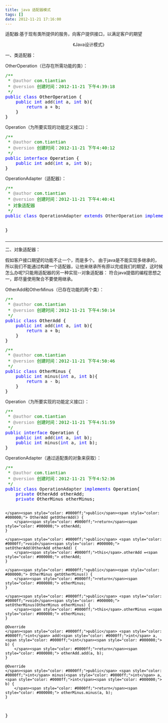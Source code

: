 ```yaml
---
title: java 适配器模式
tags: []
date: 2012-11-21 17:16:00
---
```


适配器:基于现有类所提供的服务，向客户提供接口，以满足客户的期望

&nbsp;&nbsp;&nbsp;&nbsp;&nbsp;&nbsp;&nbsp;&nbsp;&nbsp;&nbsp;&nbsp;&nbsp;&nbsp;&nbsp;&nbsp;&nbsp;&nbsp;&nbsp;&nbsp;&nbsp;&nbsp;&nbsp;&nbsp;&nbsp;&nbsp;&nbsp;&nbsp;&nbsp;&nbsp;&nbsp;&nbsp;&nbsp;&nbsp;&nbsp;&nbsp;&nbsp;&nbsp;&nbsp;&nbsp;&nbsp;&nbsp;&nbsp;&nbsp;&nbsp;&nbsp;&nbsp;&nbsp;&nbsp;&nbsp;&nbsp;&nbsp;&nbsp;&nbsp;&nbsp;&nbsp;《Java设计模式》

一、类适配器：

OtherOperation（已存在所需功能的类）：

<div class="cnblogs_code">
<pre><span style="color: #008000;">/**</span><span style="color: #008000;">
 * </span><span style="color: #808080;">@author</span><span style="color: #008000;"> com.tiantian
 * </span><span style="color: #808080;">@version</span><span style="color: #008000;"> 创建时间：2012-11-21 下午4:39:18
 </span><span style="color: #008000;">*/</span>
<span style="color: #0000ff;">public</span> <span style="color: #0000ff;">class</span><span style="color: #000000;"> OtherOperation {
    </span><span style="color: #0000ff;">public</span> <span style="color: #0000ff;">int</span> add(<span style="color: #0000ff;">int</span> a, <span style="color: #0000ff;">int</span><span style="color: #000000;"> b){
        </span><span style="color: #0000ff;">return</span> a +<span style="color: #000000;"> b;
    }
}</span></pre>
</div>

Operation（为所要实现的功能定义接口）：

<div class="cnblogs_code">
<pre><span style="color: #008000;">/**</span><span style="color: #008000;">
 * </span><span style="color: #808080;">@author</span><span style="color: #008000;"> com.tiantian
 * </span><span style="color: #808080;">@version</span><span style="color: #008000;"> 创建时间：2012-11-21 下午4:40:12
 </span><span style="color: #008000;">*/</span>
<span style="color: #0000ff;">public</span> <span style="color: #0000ff;">interface</span><span style="color: #000000;"> Operation {
    </span><span style="color: #0000ff;">public</span> <span style="color: #0000ff;">int</span> add(<span style="color: #0000ff;">int</span> a, <span style="color: #0000ff;">int</span><span style="color: #000000;"> b);
}</span></pre>
</div>

OperationAdapter（适配器）：

<div class="cnblogs_code">
<pre><span style="color: #008000;">/**</span><span style="color: #008000;">
 * </span><span style="color: #808080;">@author</span><span style="color: #008000;"> com.tiantian
 * </span><span style="color: #808080;">@version</span><span style="color: #008000;"> 创建时间：2012-11-21 下午4:40:41
 * 对象适配器
 </span><span style="color: #008000;">*/</span>
<span style="color: #0000ff;">public</span> <span style="color: #0000ff;">class</span> OperationAdapter <span style="color: #0000ff;">extends</span> OtherOperation <span style="color: #0000ff;">implements</span><span style="color: #000000;"> Operation{

}</span></pre>
</div>

-----------------------------------------------------------------------------------------------------------------------------------

二、对象适配器：

假如客户接口期望的功能不止一个，而是多个。
由于java是不能实现多继承的，所以我们不能通过构建一个适配器，让他来继承所有原以完成我们的期望，这时候怎么办呢?只能用适配器的另一种实现--对象适配器：
符合java提倡的编程思想之一，即尽量使用聚合不要使用继承。

OtherAdd和OtherMinus（已存在功能的两个类）：

<div class="cnblogs_code">
<pre><span style="color: #008000;">/**</span><span style="color: #008000;">
 * </span><span style="color: #808080;">@author</span><span style="color: #008000;"> com.tiantian
 * </span><span style="color: #808080;">@version</span><span style="color: #008000;"> 创建时间：2012-11-21 下午4:50:14
 </span><span style="color: #008000;">*/</span>
<span style="color: #0000ff;">public</span> <span style="color: #0000ff;">class</span><span style="color: #000000;"> OtherAdd {
    </span><span style="color: #0000ff;">public</span> <span style="color: #0000ff;">int</span> add(<span style="color: #0000ff;">int</span> a, <span style="color: #0000ff;">int</span><span style="color: #000000;"> b){
        </span><span style="color: #0000ff;">return</span> a +<span style="color: #000000;"> b;
    }
}</span></pre>
</div>
<div class="cnblogs_code">
<pre><span style="color: #008000;">/**</span><span style="color: #008000;">
 * </span><span style="color: #808080;">@author</span><span style="color: #008000;"> com.tiantian
 * </span><span style="color: #808080;">@version</span><span style="color: #008000;"> 创建时间：2012-11-21 下午4:50:46
 </span><span style="color: #008000;">*/</span>
<span style="color: #0000ff;">public</span> <span style="color: #0000ff;">class</span><span style="color: #000000;"> OtherMinus {
    </span><span style="color: #0000ff;">public</span> <span style="color: #0000ff;">int</span> minus(<span style="color: #0000ff;">int</span> a, <span style="color: #0000ff;">int</span><span style="color: #000000;"> b){
        </span><span style="color: #0000ff;">return</span> a -<span style="color: #000000;"> b;
    }
}</span></pre>
</div>

Operation（为所要实现的功能定义接口）：

<div class="cnblogs_code">
<pre><span style="color: #008000;">/**</span><span style="color: #008000;">
 * </span><span style="color: #808080;">@author</span><span style="color: #008000;"> com.tiantian
 * </span><span style="color: #808080;">@version</span><span style="color: #008000;"> 创建时间：2012-11-21 下午4:51:59
 </span><span style="color: #008000;">*/</span>
<span style="color: #0000ff;">public</span> <span style="color: #0000ff;">interface</span><span style="color: #000000;"> Operation {
    </span><span style="color: #0000ff;">public</span> <span style="color: #0000ff;">int</span> add(<span style="color: #0000ff;">int</span> a, <span style="color: #0000ff;">int</span><span style="color: #000000;"> b);
    </span><span style="color: #0000ff;">public</span> <span style="color: #0000ff;">int</span> minus(<span style="color: #0000ff;">int</span> a, <span style="color: #0000ff;">int</span><span style="color: #000000;"> b);
}</span></pre>
</div>

OperationAdapter（<span>通过</span><span>适配类</span><span>的对象来</span><span>获取</span>）：

<div class="cnblogs_code">
<pre><span style="color: #008000;">/**</span><span style="color: #008000;">
 * </span><span style="color: #808080;">@author</span><span style="color: #008000;"> com.tiantian
 * </span><span style="color: #808080;">@version</span><span style="color: #008000;"> 创建时间：2012-11-21 下午4:52:36
 </span><span style="color: #008000;">*/</span>
<span style="color: #0000ff;">public</span> <span style="color: #0000ff;">class</span> OperationAdapter <span style="color: #0000ff;">implements</span><span style="color: #000000;"> Operation{
    </span><span style="color: #0000ff;">private</span><span style="color: #000000;"> OtherAdd otherAdd;
    </span><span style="color: #0000ff;">private</span><span style="color: #000000;"> OtherMinus otherMinus;

    </span><span style="color: #0000ff;">public</span><span style="color: #000000;"> OtherAdd getOtherAdd() {
        </span><span style="color: #0000ff;">return</span><span style="color: #000000;"> otherAdd;
    }

    </span><span style="color: #0000ff;">public</span> <span style="color: #0000ff;">void</span><span style="color: #000000;"> setOtherAdd(OtherAdd otherAdd) {
        </span><span style="color: #0000ff;">this</span>.otherAdd =<span style="color: #000000;"> otherAdd;
    }

    </span><span style="color: #0000ff;">public</span><span style="color: #000000;"> OtherMinus getOtherMinus() {
        </span><span style="color: #0000ff;">return</span><span style="color: #000000;"> otherMinus;
    }

    </span><span style="color: #0000ff;">public</span> <span style="color: #0000ff;">void</span><span style="color: #000000;"> setOtherMinus(OtherMinus otherMinus) {
        </span><span style="color: #0000ff;">this</span>.otherMinus =<span style="color: #000000;"> otherMinus;
    }

    @Override
    </span><span style="color: #0000ff;">public</span> <span style="color: #0000ff;">int</span> add(<span style="color: #0000ff;">int</span> a, <span style="color: #0000ff;">int</span><span style="color: #000000;"> b) {
        </span><span style="color: #0000ff;">return</span><span style="color: #000000;"> otherAdd.add(a, b);
    }

    @Override
    </span><span style="color: #0000ff;">public</span> <span style="color: #0000ff;">int</span> minus(<span style="color: #0000ff;">int</span> a, <span style="color: #0000ff;">int</span><span style="color: #000000;"> b) {
        </span><span style="color: #0000ff;">return</span><span style="color: #000000;"> otherMinus.minus(a, b);
    }

}</span></pre>
</div>